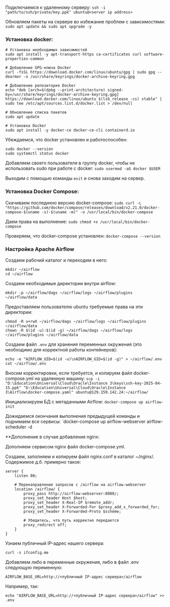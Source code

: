 Подключаемся к удаленному серверу:
`ssh -i "path/to/ssh/private/key.ppk" ubuntu@<server ip address>`

Обновляем пакеты на сервере во избежание проблем с зависимостями:
`sudo apt update && sudo apt upgrade -y`

### Установка docker:
```
# Установка необходимых зависимостей
sudo apt install -y apt-transport-https ca-certificates curl software-properties-common

# Добавление GPG-ключа Docker
curl -fsSL https://download.docker.com/linux/ubuntu/gpg | sudo gpg --dearmor -o /usr/share/keyrings/docker-archive-keyring.gpg

# Добавление репозитория Docker
echo "deb [arch=$(dpkg --print-architecture) signed-by=/usr/share/keyrings/docker-archive-keyring.gpg] https://download.docker.com/linux/ubuntu $(lsb_release -cs) stable" | sudo tee /etc/apt/sources.list.d/docker.list > /dev/null

# Обновление списка пакетов
sudo apt update

# Установка Docker
sudo apt install -y docker-ce docker-ce-cli containerd.io
```

Убеждаемся, что docker установлен и работоспособен:
```
sudo docker --version
sudo systemctl status docker
```

Добавляем своего пользователя в группу docker, чтобы не использовать sudo при работе с docker:
`sudo usermod -aG docker $USER`

Выходим с помощью команды `exit` и снова заходим на сервер.

### Установка Docker Compose:

Скачиваем последнюю версию docker-compose:
`sudo curl -L "https://github.com/docker/compose/releases/download/v2.21.0/docker-compose-$(uname -s)-$(uname -m)" -o /usr/local/bin/docker-compose`

Даем права на выполнение:
`sudo chmod +x /usr/local/bin/docker-compose`

Проверяем, что docker-compose установлен:
`docker-compose --version`

### Настройка Apache Airflow

Создаем рабочий каталог и переходим в него:
```
mkdir ~/airflow
cd ~/airflow
```

Создаем необходимые директории внутри airflow:
```
mkdir -p ~/airflow/dags ~/airflow/logs ~/airflow/plugins ~/airflow/data
```

Предоставляем пользователю ubuntu требуемые права на эти директории:
```
chmod -R u+rwX ~/airflow/dags ~/airflow/logs ~/airflow/plugins ~/airflow/data
chown -R $(id -u):$(id -g) ~/airflow/dags ~/airflow/logs ~/airflow/plugins ~/airflow/data
```

Создаем файл `.env` для хранения переменных окружения (это необходимо для корректной работы контейнеров):
```
echo -e "AIRFLOW_UID=$(id -u)\nAIRFLOW_GID=$(id -g)" > ~/airflow/.env
cat ~/airflow/.env
```

Вносим корректировки, если требуется, и копируем файл docker-compose.yml на удаленную машину:
`scp -i "D:\Education\Universal\Cloud\Oracle\Instance 3\keys\ssh-key-2025-04-15.ppk" "D:\Education\Universal\Cloud\Oracle\Instance 3\Airflow\docker-compose.yaml" ubuntu@129.159.142.24:~/airflow/`

Инициализируем БД с метаданными Airflow:
`docker-compose up airflow-init`

Дожидаемся окончания выполнения предыдущей команды и поднимаем все сервисы:
`docker-compose up airflow-webserver airflow-scheduler -d

**Дополнение в случае добавления nginx:

Дополняем сервисом nginx файл docker-compose.yml.

Создаем, заполняем и копируем файл nginx.conf в каталог ~/nginx/. Содержимое д.б. примерно такое:
```
server {
    listen 80;

    # Перенаправление запросов с /airflow на airflow-webserver
    location /airflow/ {
        proxy_pass http://airflow-webserver:8080/;
        proxy_set_header Host $host;
        proxy_set_header X-Real-IP $remote_addr;
        proxy_set_header X-Forwarded-For $proxy_add_x_forwarded_for;
        proxy_set_header X-Forwarded-Proto $scheme;

        # Убедитесь, что путь корректно передается
        proxy_redirect off;
    }
}
```

Узнаем публичный IP-адрес нашего сервера:
```
curl -s ifconfig.me
```

Добавляем либо в переменные окружения, либо в файл .env следующую переменную:
```
AIRFLOW_BASE_URL=http://<публичный IP-адрес сервера>/airflow
```

Например, так:
```
echo "AIRFLOW_BASE_URL=http://<публичный IP-адрес сервера>/airflow" >> .env
```
